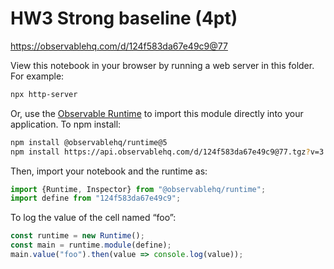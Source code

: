 # HW3 Strong baseline (4pt)

https://observablehq.com/d/124f583da67e49c9@77

View this notebook in your browser by running a web server in this folder. For
example:

~~~sh
npx http-server
~~~

Or, use the [Observable Runtime](https://github.com/observablehq/runtime) to
import this module directly into your application. To npm install:

~~~sh
npm install @observablehq/runtime@5
npm install https://api.observablehq.com/d/124f583da67e49c9@77.tgz?v=3
~~~

Then, import your notebook and the runtime as:

~~~js
import {Runtime, Inspector} from "@observablehq/runtime";
import define from "124f583da67e49c9";
~~~

To log the value of the cell named “foo”:

~~~js
const runtime = new Runtime();
const main = runtime.module(define);
main.value("foo").then(value => console.log(value));
~~~
